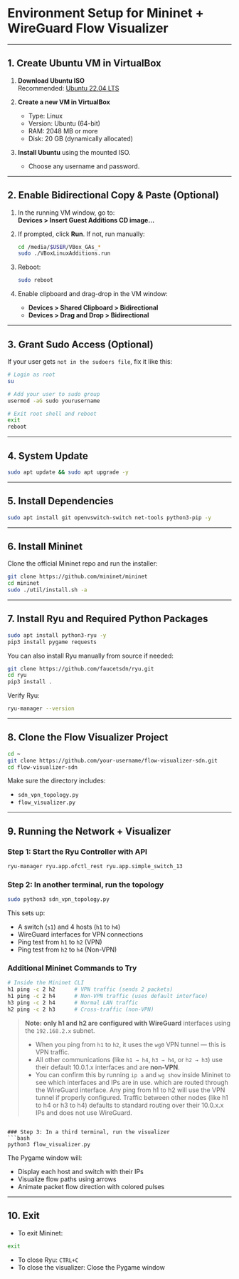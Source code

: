 # Environment Setup for Mininet + WireGuard Flow Visualizer

---

## 1. Create Ubuntu VM in VirtualBox

1. **Download Ubuntu ISO**\
   Recommended: [Ubuntu 22.04 LTS](https://ubuntu.com/download/desktop)

2. **Create a new VM in VirtualBox**

   - Type: Linux
   - Version: Ubuntu (64-bit)
   - RAM: 2048 MB or more
   - Disk: 20 GB (dynamically allocated)

3. **Install Ubuntu** using the mounted ISO.

   - Choose any username and password.

---

## 2. Enable Bidirectional Copy & Paste (Optional)

1. In the running VM window, go to:\
   **Devices > Insert Guest Additions CD image…**

2. If prompted, click **Run**. If not, run manually:

   ```bash
   cd /media/$USER/VBox_GAs_*
   sudo ./VBoxLinuxAdditions.run
   ```

3. Reboot:

   ```bash
   sudo reboot
   ```

4. Enable clipboard and drag-drop in the VM window:

   - **Devices > Shared Clipboard > Bidirectional**
   - **Devices > Drag and Drop > Bidirectional**

---

## 3. Grant Sudo Access (Optional)

If your user gets `not in the sudoers file`, fix it like this:

```bash
# Login as root
su

# Add your user to sudo group
usermod -aG sudo yourusername

# Exit root shell and reboot
exit
reboot
```

---

## 4. System Update

```bash
sudo apt update && sudo apt upgrade -y
```

---

## 5. Install Dependencies

```bash
sudo apt install git openvswitch-switch net-tools python3-pip -y
```

---

## 6. Install Mininet

Clone the official Mininet repo and run the installer:

```bash
git clone https://github.com/mininet/mininet
cd mininet
sudo ./util/install.sh -a
```

---

## 7. Install Ryu and Required Python Packages

```bash
sudo apt install python3-ryu -y
pip3 install pygame requests
```

You can also install Ryu manually from source if needed:

```bash
git clone https://github.com/faucetsdn/ryu.git
cd ryu
pip3 install .
```

Verify Ryu:

```bash
ryu-manager --version
```

---

## 8. Clone the Flow Visualizer Project

```bash
cd ~
git clone https://github.com/your-username/flow-visualizer-sdn.git
cd flow-visualizer-sdn
```

Make sure the directory includes:

- `sdn_vpn_topology.py`
- `flow_visualizer.py`

---

## 9. Running the Network + Visualizer

### Step 1: Start the Ryu Controller with API

```bash
ryu-manager ryu.app.ofctl_rest ryu.app.simple_switch_13
```

### Step 2: In another terminal, run the topology

```bash
sudo python3 sdn_vpn_topology.py
```

This sets up:

- A switch (`s1`) and 4 hosts (`h1` to `h4`)
- WireGuard interfaces for VPN connections
- Ping test from `h1` to `h2` (VPN)
- Ping test from `h2` to `h4` (Non-VPN)

### Additional Mininet Commands to Try

```bash
# Inside the Mininet CLI
h1 ping -c 2 h2      # VPN traffic (sends 2 packets)
h1 ping -c 2 h4      # Non-VPN traffic (uses default interface)
h3 ping -c 2 h4      # Normal LAN traffic
h2 ping -c 2 h3      # Cross-traffic (non-VPN)
```

> **Note:** **only h1 and h2 are configured with WireGuard** interfaces using the `192.168.2.x` subnet.
>
> - When you ping from `h1` to `h2`, it uses the `wg0` VPN tunnel — this is VPN traffic.
> - All other communications (like `h1 → h4`, `h3 → h4`, or `h2 → h3`) use their default 10.0.1.x interfaces and are **non-VPN**.
> - You can confirm this by running `ip a` and `wg show` inside Mininet to see which interfaces and IPs are in use. which are routed through the WireGuard interface. Any ping from h1 to h2 will use the VPN tunnel if properly configured. Traffic between other nodes (like h1 to h4 or h3 to h4) defaults to standard routing over their 10.0.x.x IPs and does not use WireGuard.

````

### Step 3: In a third terminal, run the visualizer
```bash
python3 flow_visualizer.py
````

The Pygame window will:

- Display each host and switch with their IPs
- Visualize flow paths using arrows
- Animate packet flow direction with colored pulses

---

## 10. Exit

- To exit Mininet:

```bash
exit
```

- To close Ryu: `CTRL+C`
- To close the visualizer: Close the Pygame window

